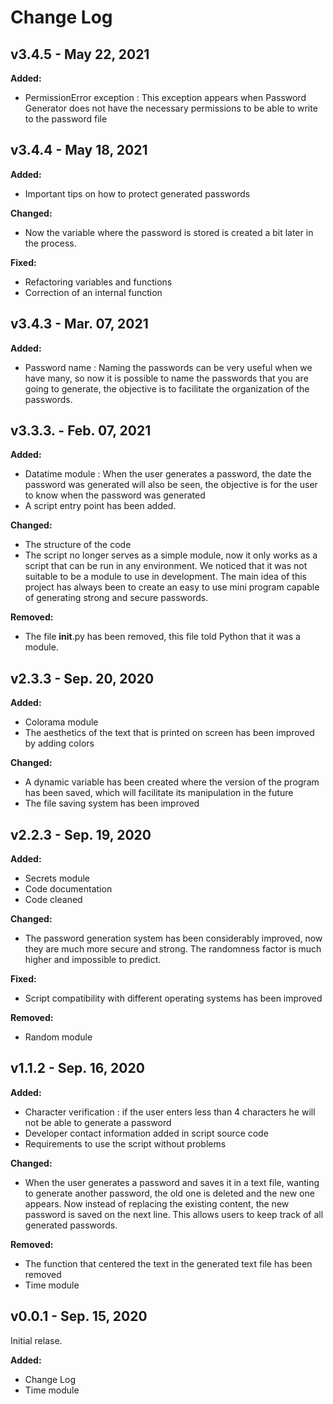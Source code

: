 # Change Log
## v3.4.5 - May 22, 2021
**Added:**
* PermissionError exception : This exception appears when Password Generator does not have the necessary permissions to be able to write to the password file
## v3.4.4 - May 18, 2021
**Added:**
- Important tips on how to protect generated passwords

**Changed:**
- Now the variable where the password is stored is created a bit later in the process.

**Fixed:**
- Refactoring variables and functions
- Correction of an internal function
## v3.4.3 - Mar. 07, 2021
**Added:**
- Password name : Naming the passwords can be very useful when we have many, so now it is possible to name the passwords that you are going to generate, the objective is to facilitate the organization of the passwords.
## v3.3.3. - Feb. 07, 2021
**Added:**
- Datatime module : When the user generates a password, the date the password was generated will also be seen, the objective is for the user to know when the password was generated
- A script entry point has been added.

**Changed:**
- The structure of the code
- The script no longer serves as a simple module, now it only works as a script that can be run in any environment. We noticed that it was not suitable to be a module to use in development. The main idea of this project has always been to create an easy to use mini program capable of generating strong and secure passwords.

**Removed:**
- The file __init__.py has been removed, this file told Python that it was a module.
## v2.3.3 - Sep. 20, 2020
**Added:**
- Colorama module
- The aesthetics of the text that is printed on screen has been improved by adding colors

**Changed:**
- A dynamic variable has been created where the version of the program has been saved, which will facilitate its manipulation in the future
- The file saving system has been improved

## v2.2.3 - Sep. 19, 2020
**Added:**
- Secrets module
- Code documentation
- Code cleaned

**Changed:**
- The password generation system has been considerably improved, now they are much more secure and strong. The randomness factor is much higher and impossible to predict. 

**Fixed:**
- Script compatibility with different operating systems has been improved

**Removed:**
- Random module

## v1.1.2 - Sep. 16, 2020
**Added:**
- Character verification : if the user enters less than 4 characters he will not be able to generate a password
- Developer contact information added in script source code
- Requirements to use the script without problems

**Changed:**
- When the user generates a password and saves it in a text file, wanting to generate another password, the old one is deleted and the new one appears. Now instead of replacing the existing content, the new password is saved on the next line. This allows users to keep track of all generated passwords.

**Removed:**
- The function that centered the text in the generated text file has been removed
- Time module

## v0.0.1 - Sep. 15, 2020

Initial relase.

**Added:**
- Change Log
- Time module